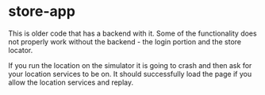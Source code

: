 # store-app

This is older code that has a backend with it. Some of the functionality does not properly work without the backend - the login portion and the store locator.

If you run the location on the simulator it is going to crash and then ask for your location services to be on. It should successfully load the page if you allow the location services and replay.
